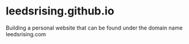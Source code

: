 # leedsrising.github.io
Building a personal website that can be found under the domain name leedsrising.com
